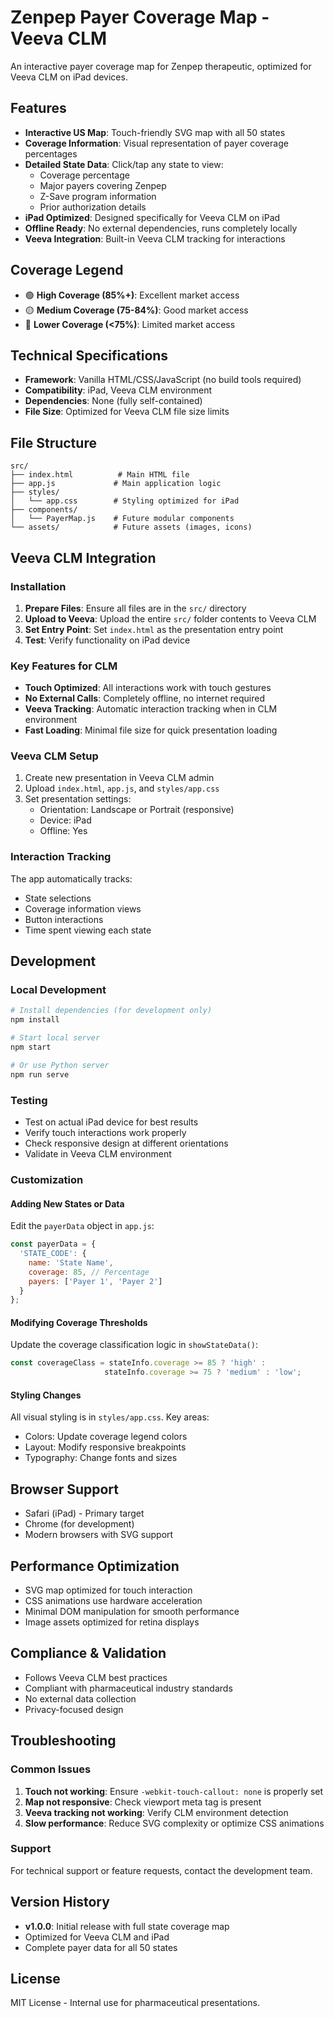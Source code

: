 # Zenpep Payer Coverage Map - Veeva CLM

An interactive payer coverage map for Zenpep therapeutic, optimized for Veeva CLM on iPad devices.

## Features

- **Interactive US Map**: Touch-friendly SVG map with all 50 states
- **Coverage Information**: Visual representation of payer coverage percentages
- **Detailed State Data**: Click/tap any state to view:
  - Coverage percentage
  - Major payers covering Zenpep
  - Z-Save program information
  - Prior authorization details
- **iPad Optimized**: Designed specifically for Veeva CLM on iPad
- **Offline Ready**: No external dependencies, runs completely locally
- **Veeva Integration**: Built-in Veeva CLM tracking for interactions

## Coverage Legend

- 🟢 **High Coverage (85%+)**: Excellent market access
- 🟡 **Medium Coverage (75-84%)**: Good market access
- 🔴 **Lower Coverage (<75%)**: Limited market access

## Technical Specifications

- **Framework**: Vanilla HTML/CSS/JavaScript (no build tools required)
- **Compatibility**: iPad, Veeva CLM environment
- **Dependencies**: None (fully self-contained)
- **File Size**: Optimized for Veeva CLM file size limits

## File Structure

```
src/
├── index.html          # Main HTML file
├── app.js             # Main application logic
├── styles/
│   └── app.css        # Styling optimized for iPad
├── components/
│   └── PayerMap.js    # Future modular components
└── assets/            # Future assets (images, icons)
```

## Veeva CLM Integration

### Installation

1. **Prepare Files**: Ensure all files are in the `src/` directory
2. **Upload to Veeva**: Upload the entire `src/` folder contents to Veeva CLM
3. **Set Entry Point**: Set `index.html` as the presentation entry point
4. **Test**: Verify functionality on iPad device

### Key Features for CLM

- **Touch Optimized**: All interactions work with touch gestures
- **No External Calls**: Completely offline, no internet required
- **Veeva Tracking**: Automatic interaction tracking when in CLM environment
- **Fast Loading**: Minimal file size for quick presentation loading

### Veeva CLM Setup

1. Create new presentation in Veeva CLM admin
2. Upload `index.html`, `app.js`, and `styles/app.css`
3. Set presentation settings:
   - Orientation: Landscape or Portrait (responsive)
   - Device: iPad
   - Offline: Yes

### Interaction Tracking

The app automatically tracks:
- State selections
- Coverage information views
- Button interactions
- Time spent viewing each state

## Development

### Local Development

```bash
# Install dependencies (for development only)
npm install

# Start local server
npm start

# Or use Python server
npm run serve
```

### Testing

- Test on actual iPad device for best results
- Verify touch interactions work properly
- Check responsive design at different orientations
- Validate in Veeva CLM environment

### Customization

#### Adding New States or Data

Edit the `payerData` object in `app.js`:

```javascript
const payerData = {
  'STATE_CODE': {
    name: 'State Name',
    coverage: 85, // Percentage
    payers: ['Payer 1', 'Payer 2']
  }
};
```

#### Modifying Coverage Thresholds

Update the coverage classification logic in `showStateData()`:

```javascript
const coverageClass = stateInfo.coverage >= 85 ? 'high' : 
                     stateInfo.coverage >= 75 ? 'medium' : 'low';
```

#### Styling Changes

All visual styling is in `styles/app.css`. Key areas:
- Colors: Update coverage legend colors
- Layout: Modify responsive breakpoints
- Typography: Change fonts and sizes

## Browser Support

- Safari (iPad) - Primary target
- Chrome (for development)
- Modern browsers with SVG support

## Performance Optimization

- SVG map optimized for touch interaction
- CSS animations use hardware acceleration
- Minimal DOM manipulation for smooth performance
- Image assets optimized for retina displays

## Compliance & Validation

- Follows Veeva CLM best practices
- Compliant with pharmaceutical industry standards
- No external data collection
- Privacy-focused design

## Troubleshooting

### Common Issues

1. **Touch not working**: Ensure `-webkit-touch-callout: none` is properly set
2. **Map not responsive**: Check viewport meta tag is present
3. **Veeva tracking not working**: Verify CLM environment detection
4. **Slow performance**: Reduce SVG complexity or optimize CSS animations

### Support

For technical support or feature requests, contact the development team.

## Version History

- **v1.0.0**: Initial release with full state coverage map
- Optimized for Veeva CLM and iPad
- Complete payer data for all 50 states

## License

MIT License - Internal use for pharmaceutical presentations.